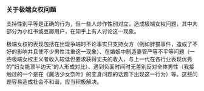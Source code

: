  ### 关于极端女权问题

支持性别平等是正确的行为，但一些人炒作性别对立，造成极端女权问题，其中大部分为小红书或豆瓣用户，在知乎上有人讨论这一现象。

极端女权的表现包括在出现争端时不论事实只支持女方（例如胖猫事件，造成了不好的影响并且使不少男性注重这一现象）、在婚姻中制造妻管严等不平等问题（一些极端女权主义者收入较低但要求获得丈夫的收入，与上一代在各行业表现优秀的“妇女能顶半边天”的人形成对比）、遇到负面时间时无差别反对全体男性（我接触过的一个是在《魔法少女奈叶》的变身问题的话题下出现这一行为）等。这些问题容易造成社会不和谐，应当积极解决。